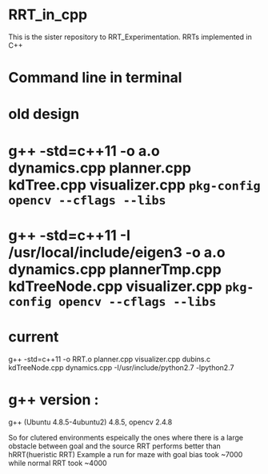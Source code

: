 # RRT_in_cpp
This is the sister repository to RRT_Experimentation. RRTs implemented in C++  
# Command line in terminal
# old design
# g++ -std=c++11 -o a.o dynamics.cpp planner.cpp kdTree.cpp visualizer.cpp `pkg-config opencv --cflags --libs`
# g++ -std=c++11 -I /usr/local/include/eigen3 -o a.o dynamics.cpp plannerTmp.cpp kdTreeNode.cpp visualizer.cpp `pkg-config opencv --cflags --libs`

# current
g++ -std=c++11 -o RRT.o planner.cpp visualizer.cpp dubins.c kdTreeNode.cpp dynamics.cpp -I/usr/include/python2.7 -lpython2.7

# g++ version : 
g++ (Ubuntu 4.8.5-4ubuntu2) 4.8.5, opencv 2.4.8

So for clutered environments espeically the ones where there is a large obstacle between goal and the source RRT performs better than hRRT(hueristic RRT) Example a run for maze with goal bias took ~7000 while normal RRT took ~4000
